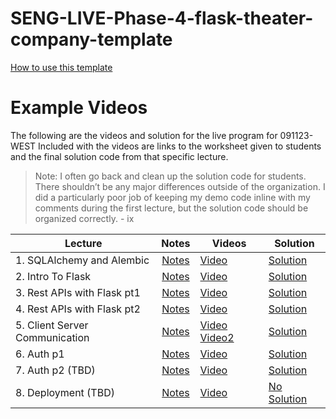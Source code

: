 # SENG-LIVE-Phase-4-flask-theater-company-template   
[How to use this template](https://github.com/learn-co-curriculum/Central-Lecture-Template-Repository-Process/wiki)

# Example Videos

The following are the videos and solution for the live program for 091123-WEST
Included with the videos are links to the worksheet given to students and the final solution code from that specific lecture.   
> Note: I often go back and clean up the solution code for students. There shouldn’t be any major differences outside of the organization. I did a particularly poor job of keeping my demo code inline with my comments during the first lecture, but the solution code should be organized correctly.  - ix 


| Lecture | Notes | Videos | Solution |
| ------- | :---: | ------ | -------- |
| 1. SQLAlchemy and Alembic    |  [Notes](https://docs.google.com/document/d/1uG6Ym4Osx7J-AQVFmMKx1vextqfQNRlS4UVJsEOQFF8/edit#heading=h.mv8tdlnqfiee)     |  [Video](https://youtu.be/KLNPSqtvLS4)   |   [Solution](https://github.com/gnappo1/SENG-LIVE-091123-Phase-4-Flask/tree/01_matteo_solution_sqlalchemy_and_relationships/01_sqlalchemy_and_relationships)       |
| 2. Intro To Flask    |  [Notes](https://docs.google.com/document/d/1uG6Ym4Osx7J-AQVFmMKx1vextqfQNRlS4UVJsEOQFF8/edit#heading=h.mv8tdlnqfiee)     |  [Video]()   |   [Solution]()       |
| 3. Rest APIs with Flask pt1  |  [Notes](https://docs.google.com/document/d/1uG6Ym4Osx7J-AQVFmMKx1vextqfQNRlS4UVJsEOQFF8/edit#heading=h.mv8tdlnqfiee)     |   [Video]()      |    [Solution]()        |
| 4. Rest APIs with Flask pt2     |  [Notes](https://docs.google.com/document/d/1uG6Ym4Osx7J-AQVFmMKx1vextqfQNRlS4UVJsEOQFF8/edit#heading=h.mv8tdlnqfiee)     |  [Video]()        |    [Solution]()      |
| 5. Client Server Communication      |   [Notes](https://docs.google.com/document/d/1uG6Ym4Osx7J-AQVFmMKx1vextqfQNRlS4UVJsEOQFF8/edit#heading=h.mv8tdlnqfiee)    |   [Video]()   [Video2]()   |  [Solution]()        |
| 6. Auth p1     |  [Notes](https://docs.google.com/document/d/1uG6Ym4Osx7J-AQVFmMKx1vextqfQNRlS4UVJsEOQFF8/edit#heading=h.mv8tdlnqfiee)     |   [Video]()     |    [Solution]()         |
| 7. Auth p2 (TBD)    |   [Notes](https://docs.google.com/document/d/1uG6Ym4Osx7J-AQVFmMKx1vextqfQNRlS4UVJsEOQFF8/edit#heading=h.mv8tdlnqfiee)    |   [Video]()     |   [Solution]()       |
| 8. Deployment (TBD)    |   [Notes](https://docs.google.com/document/d/1uG6Ym4Osx7J-AQVFmMKx1vextqfQNRlS4UVJsEOQFF8/edit#heading=h.mv8tdlnqfiee)    |    [Video]()    |    [No Solution](#)      |
